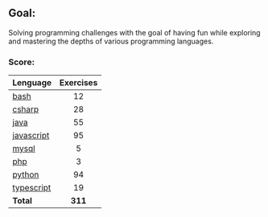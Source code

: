 ## Goal:
Solving programming challenges with the goal of having fun while exploring and mastering the depths of various programming languages.

### Score:
| Lenguage | Exercises |
|---|:---:|
| [bash](/bash) | 12 |
| [csharp](/csharp) | 28 |
| [java](/java) | 55 |
| [javascript](/javascript) | 95 |
| [mysql](/mysql) | 5 |
| [php](/php) | 3 |
| [python](/python) | 94 |
| [typescript](/typescript) | 19 |
| **Total** | **311** |
